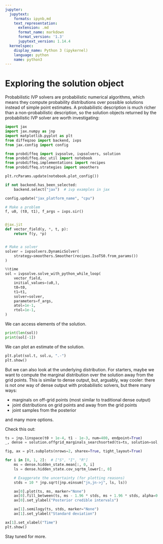 ```yaml
---
jupyter:
  jupytext:
    formats: ipynb,md
    text_representation:
      extension: .md
      format_name: markdown
      format_version: '1.3'
      jupytext_version: 1.14.4
  kernelspec:
    display_name: Python 3 (ipykernel)
    language: python
    name: python3
---
```


# Exploring the solution object

Probabilistic IVP solvers are probabilistic numerical algorithms, which means they compute probability distributions over possible solutions instead of simple point estimates.
A probabilistic description is much richer than a non-probabilistic description, so the solution objects returned by the probabilistic IVP solver are worth investigating:

```python tags=[]
import jax
import jax.numpy as jnp
import matplotlib.pyplot as plt
from diffeqzoo import backend, ivps
from jax.config import config

from probdiffeq import ivpsolve, ivpsolvers, solution
from probdiffeq.doc_util import notebook
from probdiffeq.implementations import recipes
from probdiffeq.strategies import smoothers
```

```python
plt.rcParams.update(notebook.plot_config())

if not backend.has_been_selected:
    backend.select("jax")  # ivp examples in jax

config.update("jax_platform_name", "cpu")
```

```python tags=[]
# Make a problem
f, u0, (t0, t1), f_args = ivps.sir()


@jax.jit
def vector_field(y, *, t, p):
    return f(y, *p)


# Make a solver
solver = ivpsolvers.DynamicSolver(
    strategy=smoothers.Smoother(recipes.IsoTS0.from_params())
)
```

```python tags=[]
%%time
sol = ivpsolve.solve_with_python_while_loop(
    vector_field,
    initial_values=(u0,),
    t0=t0,
    t1=t1,
    solver=solver,
    parameters=f_args,
    atol=1e-1,
    rtol=1e-1,
)
```

We can access elements of the solution.

```python tags=[]
print(len(sol))
print(sol[-1])
```

We can plot an estimate of the solution.

```python tags=[]
plt.plot(sol.t, sol.u, ".-")
plt.show()
```

But we can also look at the underlying distribution.
For starters, maybe we want to compute the marginal distribution over the solution away from
the grid points. This is similar to dense output, but, arguably, way cooler: there is not _one_ way of dense output with probabilistic solvers, but there many ways:

* marginals on off-grid points (most similar to traditional dense output)
* joint distributions on grid points and away from the grid points
* joint samples from the posterior

and many more options.

Check this out:

```python tags=[]
ts = jnp.linspace(t0 + 1e-4, t1 - 1e-3, num=400, endpoint=True)
_, dense = solution.offgrid_marginals_searchsorted(ts=ts, solution=sol, solver=solver)

fig, ax = plt.subplots(nrows=2, sharex=True, tight_layout=True)

for i in [0, 1, 2]:  # ["S", "I", "R"]
    ms = dense.hidden_state.mean[:, 0, i]
    ls = dense.hidden_state.cov_sqrtm_lower[:, 0]

    # Exaggerate the uncertainty (for plotting reasons)
    stds = 10 * jnp.sqrt(jnp.einsum("jn,jn->j", ls, ls))

    ax[0].plot(ts, ms, marker="None")
    ax[0].fill_between(ts, ms - 1.96 * stds, ms + 1.96 * stds, alpha=0.3)
    ax[0].set_ylabel("Posterior credible intervals")

    ax[1].semilogy(ts, stds, marker="None")
    ax[1].set_ylabel("Standard deviation")

ax[1].set_xlabel("Time")
plt.show()
```

Stay tuned for more.
